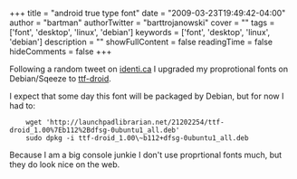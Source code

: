 +++
title = "android true type font"
date = "2009-03-23T19:49:42-04:00"
author = "bartman"
authorTwitter = "barttrojanowski"
cover = ""
tags = ['font', 'desktop', 'linux', 'debian']
keywords = ['font', 'desktop', 'linux', 'debian']
description = ""
showFullContent = false
readingTime = false
hideComments = false
+++

Following a random tweet on [identi.ca](http://identi.ca/barttrojanowski) I upgraded
my proprotional fonts on Debian/Sqeeze
to [ttf-droid](http://www.stefanoforenza.com/get-androids-fonts-on-ubuntu-how-to/).

I expect that some day this font will be packaged by Debian, but for now I had to:

        wget 'http://launchpadlibrarian.net/21202254/ttf-droid_1.00%7Eb112%2Bdfsg-0ubuntu1_all.deb'
        sudo dpkg -i ttf-droid_1.00\~b112+dfsg-0ubuntu1_all.deb

Because I am a big console junkie I don't use proprtional fonts much, but they do look nice
on the web.